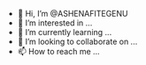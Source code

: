 - 👋 Hi, I’m @ASHENAFITEGENU
- 👀 I’m interested in ...
- 🌱 I’m currently learning ...
- 💞️ I’m looking to collaborate on ...
- 📫 How to reach me ...

<!---
ASHENAFITEGENU/ASHENAFITEGENU is a ✨ special ✨ repository because its `README.md` (this file) appears on your GitHub profile.
You can click the Preview link to take a look at your changes.
--->
